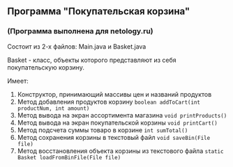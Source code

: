 ## Программа "Покупательская корзина" ##
### (Программа выполнена для netology.ru) ###

Состоит из 2-х файлов: Main.java и Basket.java

Basket - класс, объекты которого представляют из себя покупательскую корзину.

Имеет:
1) Конструктор, принимающий массивы цен и названий продуктов
2) Метод добавления продуктов  корзину ```boolean addToCart(int productNum, int amount)```
3) Метод вывода на экран ассортимента магазина ```void printProducts()```
4) Метод вывода на экран покупательской корзины ```void printCart()```
5) Метод подсчета суммы товаро в корзине ```int sumTotal()```
6) Метод сохранения корзины в текстовый файл ```void saveBin(File file)```
7) Метод восстановления объекта корзины из текстового файла ```static Basket loadFromBinFile(File file)```